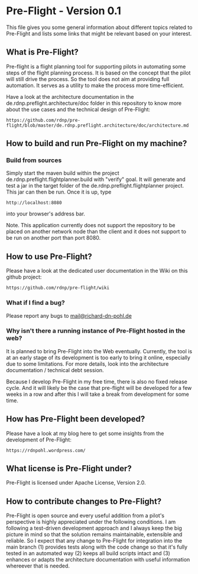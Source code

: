 # Pre-Flight - Version 0.1

This file gives you some general information about different topics related to Pre-Flight and lists some links that might be relevant based on your interest.

## What is Pre-Flight?

Pre-flight is a flight planning tool for supporting pilots in automating some steps of the flight planning process. It is based on the concept that the pilot will still drive the process. So the tool does not aim at providing full automation. It serves as a utility to make the process more time-efficient.

Have a look at the architecture documentation in the de.rdnp.preflight.architecture/doc folder in this repository to know more about the use cases and the technical design of Pre-Flight:

    https://github.com/rdnp/pre-flight/blob/master/de.rdnp.preflight.architecture/doc/architecture.md

## How to build and run Pre-Flight on my machine?

### Build from sources
Simply start the maven build within the project de.rdnp.preflight.flightplanner.build with "verify" goal. It will generate and test a jar in the target folder of the de.rdnp.preflight.flightplanner project. This jar can then be run. Once it is up, type 

    http://localhost:8080 

into your browser's address bar.

Note. This application currently does not support the repository to be placed on another network node than the client and it does not support to be run on another port than port 8080.

## How to use Pre-Flight?

Please have a look at the dedicated user documentation in the Wiki on this github project:

    https://github.com/rdnp/pre-flight/wiki

### What if I find a bug?

Please report any bugs to mail@richard-dn-pohl.de

### Why isn't there a running instance of Pre-Flight hosted in the web?

It is planned to bring Pre-Flight into the Web eventually. Currently, the tool is at an early stage of its development is too early to bring it online, especially due to some limitations. For more details, look into the architecture documentation / technical debt session.

Because I develop Pre-Flight in my free time, there is also no fixed release cycle. And it will likely be the case that pre-flight will be developed for a few weeks in a row and after this I will take a break from development for some time.

## How has Pre-Flight been developed?

Please have a look at my blog here to get some insights from the development of Pre-Flight:

    https://rdnpohl.wordpress.com/

## What license is Pre-Flight under?

Pre-Flight is licensed under Apache License, Version 2.0.

## How to contribute changes to Pre-Flight?

Pre-Flight is open source and every useful addition from a pilot's perspective is highly appreciated under the following conditions. I am following a test-driven development approach and I always keep the big picture in mind so that the solution remains maintainable, extensible and reliable. So I expect that any change to Pre-Flight for integration into the main branch (1) provides tests along with the code change so that it's fully tested in an automated way (2) keeps all build scripts intact and (3) enhances or adapts the architecture documentation with useful information whereever that is needed.
